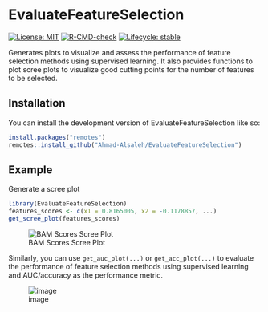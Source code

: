 
<!-- README.md is generated from README.Rmd. Please edit that file -->

# EvaluateFeatureSelection

<!-- badges: start -->

[![License:
MIT](https://img.shields.io/badge/License-MIT-yellow.svg)](https://opensource.org/licenses/MIT)
[![R-CMD-check](https://github.com/Ahmad-Alsaleh/EvaluateFeatureSelection/actions/workflows/R-CMD-check.yaml/badge.svg)](https://github.com/Ahmad-Alsaleh/EvaluateFeatureSelection/actions/workflows/R-CMD-check.yaml)
[![Lifecycle:
stable](https://img.shields.io/badge/lifecycle-stable-brightgreen.svg)](https://lifecycle.r-lib.org/articles/stages.html#stable)
<!-- badges: end -->

Generates plots to visualize and assess the performance of feature
selection methods using supervised learning. It also provides functions
to plot scree plots to visualize good cutting points for the number of
features to be selected.

## Installation

You can install the development version of EvaluateFeatureSelection like
so:

``` r
install.packages("remotes")
remotes::install_github("Ahmad-Alsaleh/EvaluateFeatureSelection")
```

## Example

Generate a scree plot

``` r
library(EvaluateFeatureSelection)
features_scores <- c(x1 = 0.8165005, x2 = -0.1178857, ...)
get_scree_plot(features_scores)
```

<figure>
<img
src="https://github.com/Ahmad-Alsaleh/EvaluateFeatureSelection/assets/61240880/46da58ea-c7d0-4247-8d8b-af6758d2ff18"
alt="BAM Scores Scree Plot" />
<figcaption aria-hidden="true">BAM Scores Scree Plot</figcaption>
</figure>

Similarly, you can use `get_auc_plot(...)` or `get_acc_plot(...)` to
evaluate the performance of feature selection methods using supervised
learning and AUC/accuracy as the performance metric.

<figure>
<img
src="https://github.com/Ahmad-Alsaleh/EvaluateFeatureSelection/assets/61240880/5684b533-ae91-491e-8584-9f356a909a20"
alt="image" />
<figcaption aria-hidden="true">image</figcaption>
</figure>
